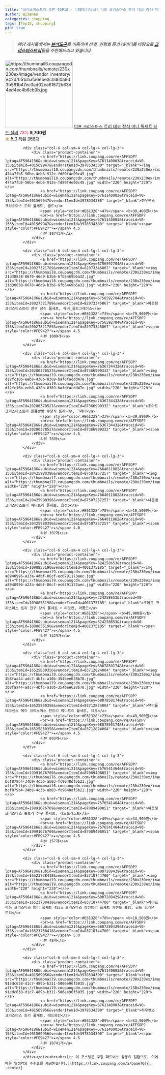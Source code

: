 ```yaml
---
title: "크리스마스트리 추천 TOP10 - [40대][남녀] 디프 크리스마스 트리 데코 장식 미니 풀세트 레드 실버"
author: WiseMan
categories: shopping
tags: [Top10, shopping]
pin: true
---
```


> ##### 해당 게시물에서는 [**분석도구**](https://itemscout.io/)를 이용하여 **성별**, **연령별** 등의 데이터를 바탕으로 [**크리스마스트리**](https://link.coupang.com/a/baae76)들을 추천해드리고 있습니다.
<div class="container"><div class="row">
            <div class="col-6 col-sm-4 col-lg-4 col-lg-3">
                <div class="product-container">
                    <a href="https://link.coupang.com/re/AFFSDP?lptag=AF5964186&subid=wiseman1214&pageKey=7714495629&traceid=V0-153&itemId=20687666282&vendorItemId=87759365763" target="_blank"><img src="https://thumbnail6.coupangcdn.com/thumbnails/remote/230x230ex/image/vendor_inventory/e42d/051cbafa6ebe3c0d60a9d3b581b47ec0ad02ea61672b63d4ed4ec4b6cb0b.jpg" alt="https://thumbnail6.coupangcdn.com/thumbnails/remote/230x230ex/image/vendor_inventory/e42d/051cbafa6ebe3c0d60a9d3b581b47ec0ad02ea61672b63d4ed4ec4b6cb0b.jpg" width="220" height="220"></a>
                    <a href="https://link.coupang.com/re/AFFSDP?lptag=AF5964186&subid=wiseman1214&pageKey=7714495629&traceid=V0-153&itemId=20687666282&vendorItemId=87759365763" target="_blank">디프 크리스마스 트리 데코 장식 미니 풀세트 레드 실버</a>
                    <span style="color:#E61328">73%</span> <b>9,700원</b>
                    <br><a href="https://link.coupang.com/re/AFFSDP?lptag=AF5964186&subid=wiseman1214&pageKey=7714495629&traceid=V0-153&itemId=20687666282&vendorItemId=87759365763" target="_blank"><span style="color:#FE9427">★</span> 5.0
                    리뷰 368개</a>
                </div>
            </div>
            
            <div class="col-6 col-sm-4 col-lg-4 col-lg-3">
                <div class="product-container">
                    <a href="https://link.coupang.com/re/AFFSDP?lptag=AF5964186&subid=wiseman1214&pageKey=6761140003&traceid=V0-153&itemId=401569947&vendorItemId=3978534380" target="_blank"><img src="https://thumbnail10.coupangcdn.com/thumbnails/remote/230x230ex/image/retail/images/2874229933781660-474a7fb5-56be-4eb6-912e-fd89f4e00c45.jpg" alt="https://thumbnail10.coupangcdn.com/thumbnails/remote/230x230ex/image/retail/images/2874229933781660-474a7fb5-56be-4eb6-912e-fd89f4e00c45.jpg" width="220" height="220"></a>
                    <a href="https://link.coupang.com/re/AFFSDP?lptag=AF5964186&subid=wiseman1214&pageKey=6761140003&traceid=V0-153&itemId=401569947&vendorItemId=3978534380" target="_blank">하우쎈스 크리스마스 트리 풀세트, 골드</a>
                    <span style="color:#E61328">47%</span> <b>39,400원</b>
                    <br><a href="https://link.coupang.com/re/AFFSDP?lptag=AF5964186&subid=wiseman1214&pageKey=6761140003&traceid=V0-153&itemId=401569947&vendorItemId=3978534380" target="_blank"><span style="color:#FE9427">★</span> 4.5
                    리뷰 10741개</a>
                </div>
            </div>
            
            <div class="col-6 col-sm-4 col-lg-4 col-lg-3">
                <div class="product-container">
                    <a href="https://link.coupang.com/re/AFFSDP?lptag=AF5964186&subid=wiseman1214&pageKey=6756592704&traceid=V0-153&itemId=20027321789&vendorItemId=82973345867" target="_blank"><img src="https://thumbnail8.coupangcdn.com/thumbnails/remote/230x230ex/image/retail/images/9516192990121016-21d38838-0670-46d9-b3b6-6fb5469b6a32.jpg" alt="https://thumbnail8.coupangcdn.com/thumbnails/remote/230x230ex/image/retail/images/9516192990121016-21d38838-0670-46d9-b3b6-6fb5469b6a32.jpg" width="220" height="220"></a>
                    <a href="https://link.coupang.com/re/AFFSDP?lptag=AF5964186&subid=wiseman1214&pageKey=6756592704&traceid=V0-153&itemId=20027321789&vendorItemId=82973345867" target="_blank">아웃팅 크리스마스트리 전구 장식 풀세트, 쉐비_골드그레이스</a>
                    <span style="color:#E61328">73%</span> <b>79,900원</b>
                    <br><a href="https://link.coupang.com/re/AFFSDP?lptag=AF5964186&subid=wiseman1214&pageKey=6756592704&traceid=V0-153&itemId=20027321789&vendorItemId=82973345867" target="_blank"><span style="color:#FE9427">★</span> 4.5
                    리뷰 1009개</a>
                </div>
            </div>
            
            <div class="col-6 col-sm-4 col-lg-4 col-lg-3">
                <div class="product-container">
                    <a href="https://link.coupang.com/re/AFFSDP?lptag=AF5964186&subid=wiseman1214&pageKey=7636734432&traceid=V0-153&itemId=20280378527&vendorItemId=87366999332" target="_blank"><img src="https://thumbnail9.coupangcdn.com/thumbnails/remote/230x230ex/image/retail/images/620977150747933-d12fc16b-eeb8-438b-8369-bafdfacdd47e.jpg" alt="https://thumbnail9.coupangcdn.com/thumbnails/remote/230x230ex/image/retail/images/620977150747933-d12fc16b-eeb8-438b-8369-bafdfacdd47e.jpg" width="220" height="220"></a>
                    <a href="https://link.coupang.com/re/AFFSDP?lptag=AF5964186&subid=wiseman1214&pageKey=7636734432&traceid=V0-153&itemId=20280378527&vendorItemId=87366999332" target="_blank">조아트 크리스마스트리 볼륨빵빵 무장식 트리나무, 그레이</a>
                    <span style="color:#E61328">33%</span> <b>39,890원</b>
                    <br><a href="https://link.coupang.com/re/AFFSDP?lptag=AF5964186&subid=wiseman1214&pageKey=7636734432&traceid=V0-153&itemId=20280378527&vendorItemId=87366999332" target="_blank"><span style="color:#FE9427">★</span> 4.5
                    리뷰 78개</a>
                </div>
            </div>
            
            <div class="col-6 col-sm-4 col-lg-4 col-lg-3">
                <div class="product-container">
                    <a href="https://link.coupang.com/re/AFFSDP?lptag=AF5964186&subid=wiseman1214&pageKey=7664011862&traceid=V0-153&itemId=20425980396&vendorItemId=87507257257" target="_blank"><img src="https://thumbnail7.coupangcdn.com/thumbnails/remote/230x230ex/image/vendor_inventory/4a1d/5b1648820370cbc4a2324ea31e9270defee89a600427181d15e85e2015a8.png" alt="https://thumbnail7.coupangcdn.com/thumbnails/remote/230x230ex/image/vendor_inventory/4a1d/5b1648820370cbc4a2324ea31e9270defee89a600427181d15e85e2015a8.png" width="220" height="220"></a>
                    <a href="https://link.coupang.com/re/AFFSDP?lptag=AF5964186&subid=wiseman1214&pageKey=7664011862&traceid=V0-153&itemId=20425980396&vendorItemId=87507257257" target="_blank">나은별 크리스마스트리 미니트리 풀세트, 옵션5</a>
                    <span style="color:#E61328">78%</span> <b>10,500원</b>
                    <br><a href="https://link.coupang.com/re/AFFSDP?lptag=AF5964186&subid=wiseman1214&pageKey=7664011862&traceid=V0-153&itemId=20425980396&vendorItemId=87507257257" target="_blank"><span style="color:#FE9427">★</span> 4.0
                    리뷰 102개</a>
                </div>
            </div>
            
            <div class="col-6 col-sm-4 col-lg-4 col-lg-3">
                <div class="product-container">
                    <a href="https://link.coupang.com/re/AFFSDP?lptag=AF5964186&subid=wiseman1214&pageKey=324258653&traceid=V0-153&itemId=1098855190&vendorItemId=4001375185" target="_blank"><img src="https://thumbnail9.coupangcdn.com/thumbnails/remote/230x230ex/image/retail/images/4743601367252835-a8940996-a23a-4dbf-86cf-ec6791173aec.jpg" alt="https://thumbnail9.coupangcdn.com/thumbnails/remote/230x230ex/image/retail/images/4743601367252835-a8940996-a23a-4dbf-86cf-ec6791173aec.jpg" width="220" height="220"></a>
                    <a href="https://link.coupang.com/re/AFFSDP?lptag=AF5964186&subid=wiseman1214&pageKey=324258653&traceid=V0-153&itemId=1098855190&vendorItemId=4001375185" target="_blank">조아트 크리스마스 트리 전구 장식 풀세트 + 리모컨, 라뽐므</a>
                    <span style="color:#E61328"></span> <b>49,900원</b>
                    <br><a href="https://link.coupang.com/re/AFFSDP?lptag=AF5964186&subid=wiseman1214&pageKey=324258653&traceid=V0-153&itemId=1098855190&vendorItemId=4001375185" target="_blank"><span style="color:#FE9427">★</span> 4.5
                    리뷰 1429개</a>
                </div>
            </div>
            
            <div class="col-6 col-sm-4 col-lg-4 col-lg-3">
                <div class="product-container">
                    <a href="https://link.coupang.com/re/AFFSDP?lptag=AF5964186&subid=wiseman1214&pageKey=6887850174&traceid=V0-153&itemId=16525850356&vendorItemId=83712824004" target="_blank"><img src="https://thumbnail9.coupangcdn.com/thumbnails/remote/230x230ex/image/retail/images/4360928876651678-3b8faa44-adc7-4bfc-a10b-354bee628b78.jpg" alt="https://thumbnail9.coupangcdn.com/thumbnails/remote/230x230ex/image/retail/images/4360928876651678-3b8faa44-adc7-4bfc-a10b-354bee628b78.jpg" width="220" height="220"></a>
                    <a href="https://link.coupang.com/re/AFFSDP?lptag=AF5964186&subid=wiseman1214&pageKey=6887850174&traceid=V0-153&itemId=16525850356&vendorItemId=83712824004" target="_blank">뷰티풀데코센스 메리 크리스마스 틴트리 미니트리 풀세트, 레드</a>
                    <span style="color:#E61328">23%</span> <b>49,900원</b>
                    <br><a href="https://link.coupang.com/re/AFFSDP?lptag=AF5964186&subid=wiseman1214&pageKey=6887850174&traceid=V0-153&itemId=16525850356&vendorItemId=83712824004" target="_blank"><span style="color:#FE9427">★</span> 4.5
                    리뷰 803개</a>
                </div>
            </div>
            
            <div class="col-6 col-sm-4 col-lg-4 col-lg-3">
                <div class="product-container">
                    <a href="https://link.coupang.com/re/AFFSDP?lptag=AF5964186&subid=wiseman1214&pageKey=7576541464&traceid=V0-153&itemId=19991676709&vendorItemId=87089498051" target="_blank"><img src="https://thumbnail6.coupangcdn.com/thumbnails/remote/230x230ex/image/retail/images/1833047525820179-bcf879b4-34b9-4c36-ab03-fc9648df5b21.jpg" alt="https://thumbnail6.coupangcdn.com/thumbnails/remote/230x230ex/image/retail/images/1833047525820179-bcf879b4-34b9-4c36-ab03-fc9648df5b21.jpg" width="220" height="220"></a>
                    <a href="https://link.coupang.com/re/AFFSDP?lptag=AF5964186&subid=wiseman1214&pageKey=7576541464&traceid=V0-153&itemId=19991676709&vendorItemId=87089498051" target="_blank">아웃팅 크리스마스 홍트리 전구 풀세트, 레드포레스트</a>
                    <span style="color:#E61328">49%</span> <b>34,900원</b>
                    <br><a href="https://link.coupang.com/re/AFFSDP?lptag=AF5964186&subid=wiseman1214&pageKey=7576541464&traceid=V0-153&itemId=19991676709&vendorItemId=87089498051" target="_blank"><span style="color:#FE9427">★</span> 4.5
                    리뷰 157개</a>
                </div>
            </div>
            
            <div class="col-6 col-sm-4 col-lg-4 col-lg-3">
                <div class="product-container">
                    <a href="https://link.coupang.com/re/AFFSDP?lptag=AF5964186&subid=wiseman1214&pageKey=6887289429&traceid=V0-153&itemId=16523738418&vendorItemId=83710744700" target="_blank"><img src="https://thumbnail9.coupangcdn.com/thumbnails/remote/230x230ex/image/vendor_inventory/a53f/74553a74b92a9c24627eeb13ffcb6e4b93223abfb07c11244e8b9f453d51.png" alt="https://thumbnail9.coupangcdn.com/thumbnails/remote/230x230ex/image/vendor_inventory/a53f/74553a74b92a9c24627eeb13ffcb6e4b93223abfb07c11244e8b9f453d51.png" width="220" height="220"></a>
                    <a href="https://link.coupang.com/re/AFFSDP?lptag=AF5964186&subid=wiseman1214&pageKey=6887289429&traceid=V0-153&itemId=16523738418&vendorItemId=83710744700" target="_blank">라이프리듬 크리스마스 트리 풀세트 45cm 크리스마스 감성트리 풀세트 가랜드 포함, 골드 브라운 트리</a>
                    <span style="color:#E61328">78%</span> <b>18,500원</b>
                    <br><a href="https://link.coupang.com/re/AFFSDP?lptag=AF5964186&subid=wiseman1214&pageKey=6887289429&traceid=V0-153&itemId=16523738418&vendorItemId=83710744700" target="_blank"><span style="color:#FE9427">★</span> 5.0
                    리뷰 48개</a>
                </div>
            </div>
            
            <div class="col-6 col-sm-4 col-lg-4 col-lg-3">
                <div class="product-container">
                    <a href="https://link.coupang.com/re/AFFSDP?lptag=AF5964186&subid=wiseman1214&pageKey=6761140003&traceid=V0-153&itemId=401569956&vendorItemId=3978534390" target="_blank"><img src="https://thumbnail9.coupangcdn.com/thumbnails/remote/230x230ex/image/retail/images/2259635878805640-91edc638-d1c7-489b-b311-506ee96f5035.jpg" alt="https://thumbnail9.coupangcdn.com/thumbnails/remote/230x230ex/image/retail/images/2259635878805640-91edc638-d1c7-489b-b311-506ee96f5035.jpg" width="220" height="220"></a>
                    <a href="https://link.coupang.com/re/AFFSDP?lptag=AF5964186&subid=wiseman1214&pageKey=6761140003&traceid=V0-153&itemId=401569956&vendorItemId=3978534390" target="_blank">하우쎈스 크리스마스 트리 풀세트, 레드와인</a>
                    <span style="color:#E61328">89%</span> <b>53,900원</b>
                    <br><a href="https://link.coupang.com/re/AFFSDP?lptag=AF5964186&subid=wiseman1214&pageKey=6761140003&traceid=V0-153&itemId=401569956&vendorItemId=3978534390" target="_blank"><span style="color:#FE9427">★</span> 4.5
                    리뷰 10741개</a>
                </div>
            </div>
            </div></div><br><br>[👉 이 포스팅은 쿠팡 파트너스 활동의 일환으로, 이에 따른 일정액의 수수료를 제공받습니다.](https://link.coupang.com/a/baae76){: .center}